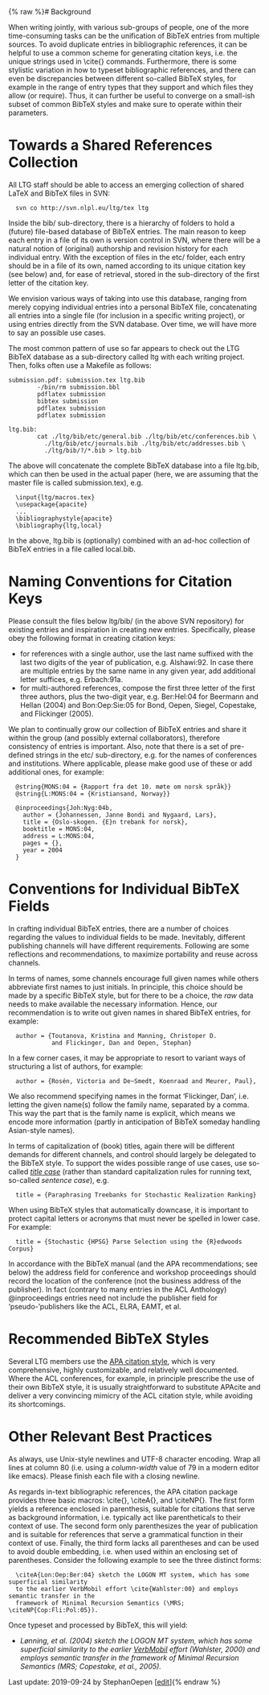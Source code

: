{% raw %}# Background

When writing jointly, with various sub-groups of people, one of the more
time-consuming tasks can be the unification of BibTeX entries from
multiple sources. To avoid duplicate entries in bibliographic
references, it can be helpful to use a common scheme for generating
citation keys, i.e. the unique strings used in \\cite{} commands.
Furthermore, there is some stylistic variation in how to typeset
bibliographic references, and there can even be discrepancies between
different so-called BibTeX styles, for example in the range of entry
types that they support and which files they allow (or require). Thus,
it can further be useful to converge on a small-ish subset of common
BibTeX styles and make sure to operate within their parameters.

# Towards a Shared References Collection

All LTG staff should be able to access an emerging collection of shared
LaTeX and BibTeX files in SVN:

      svn co http://svn.nlpl.eu/ltg/tex ltg

Inside the bib/ sub-directory, there is a hierarchy of folders to hold a
(future) file-based database of BibTeX entries. The main reason to keep
each entry in a file of its own is version control in SVN, where there
will be a natural notion of (original) authorship and revision history
for each individual entry. With the exception of files in the etc/
folder, each entry should be in a file of its own, named according to
its unique citation key (see below) and, for ease of retrieval, stored
in the sub-directory of the first letter of the citation key.

We envision various ways of taking into use this database, ranging from
merely copying individual entries into a personal BibTeX file,
concatenating all entries into a single file (for inclusion in a
specific writing project), or using entries directly from the SVN
database. Over time, we will have more to say an possible use cases.

The most common pattern of use so far appears to check out the LTG
BibTeX database as a sub-directory called ltg with each writing project.
Then, folks often use a Makefile as follows:

    submission.pdf: submission.tex ltg.bib
            -/bin/rm submission.bbl
            pdflatex submission
            bibtex submission
            pdflatex submission
            pdflatex submission
    
    ltg.bib:
            cat ./ltg/bib/etc/general.bib ./ltg/bib/etc/conferences.bib \
              ./ltg/bib/etc/journals.bib ./ltg/bib/etc/addresses.bib \
              ./ltg/bib/?/*.bib > ltg.bib

The above will concatenate the complete BibTeX database into a file
ltg.bib, which can then be used in the actual paper (here, we are
assuming that the master file is called submission.tex), e.g.

      \input{ltg/macros.tex}
      \usepackage{apacite}
      ...
      \bibliographystyle{apacite}
      \bibliography{ltg,local}

In the above, ltg.bib is (optionally) combined with an ad-hoc collection
of BibTeX entries in a file called local.bib.

# Naming Conventions for Citation Keys

Please consult the files below ltg/bib/ (in the above SVN repository)
for existing entries and inspiration in creating new entries.
Specifically, please obey the following format in creating citation
keys:

- for references with a single author, use the last name suffixed with
the last two digits of the year of publication, e.g. Alshawi:92. In
case there are multiple entries by the same name in any given year,
add additional letter suffices, e.g. Erbach:91a.
- for multi-authored references, compose the first three letter of the
first three authors, plus the two-digit year, e.g. Ber:Hel:04 for
Beermann and Hellan (2004) and Bon:Oep:Sie:05 for Bond, Oepen,
Siegel, Copestake, and Flickinger (2005).

We plan to continually grow our collection of BibTeX entries and share
it within the group (and possibly external collaborators), therefore
consistency of entries is important. Also, note that there is a set of
pre-defined strings in the etc/ sub-directory, e.g. for the names of
conferences and institutions. Where applicable, please make good use of
these or add additional ones, for example:

      @string{MONS:04 = {Rapport fra det 10. møte om norsk språk}}
      @string{L:MONS:04 = {Kristiansand, Norway}}
    
      @inproceedings{Joh:Nyg:04b,
        author = {Johannessen, Janne Bondi and Nygaard, Lars},
        title = {Oslo-skogen. {E}n trebank for norsk},
        booktitle = MONS:04,
        address = L:MONS:04,
        pages = {},
        year = 2004
      }

# Conventions for Individual BibTeX Fields

In crafting individual BibTeX entries, there are a number of choices
regarding the values to individual fields to be made. Inevitably,
different publishing channels will have different requirements.
Following are some reflections and recommendations, to maximize
portability and reuse across channels.

In terms of names, some channels encourage full given names while others
abbreviate first names to just initials. In principle, this choice
should be made by a specific BibTeX style, but for there to be a choice,
the *raw* data needs to make available the necessary information. Hence,
our recommendation is to write out given names in shared BibTeX entries,
for example:

      author = {Toutanova, Kristina and Manning, Christoper D.
                and Flickinger, Dan and Oepen, Stephan}

In a few corner cases, it may be appropriate to resort to variant ways
of structuring a list of authors, for example:

      author = {Rosén, Victoria and De~Smedt, Koenraad and Meurer, Paul},

We also recommend specifying names in the format ‘Flickinger, Dan’, i.e.
letting the given name(s) follow the family name, separated by a comma.
This way the part that is the family name is explicit, which means we
encode more information (partly in anticipation of BibTeX someday
handling Asian-style names).

In terms of capitalization of (book) titles, again there will be
different demands for different channels, and control should largely be
delegated to the BibTeX style. To support the wides possible range of
use cases, use so-called *[title
case](http://en.wikipedia.org/wiki/Letter_case)* (rather than standard
capitalization rules for running text, so-called *sentence case*), e.g.

      title = {Paraphrasing Treebanks for Stochastic Realization Ranking}

When using BibTeX styles that automatically downcase, it is important to
protect capital letters or acronyms that must never be spelled in lower
case. For example:

      title = {Stochastic {HPSG} Parse Selection using the {R}edwoods Corpus}

In accordance with the BibTeX manual (and the APA recommendations; see
below) the address field for conference and workshop proceedings should
record the location of the conference (not the business address of the
publisher). In fact (contrary to many entries in the ACL Anthology)
@inproceedings entries need not include the publisher field for
‘pseudo-’publishers like the ACL, ELRA, EAMT, et al.

# Recommended BibTeX Styles

Several LTG members use the [APA citation
style](http://www.dante.de/CTAN//biblio/bibtex/contrib/apacite/apacite.pdf),
which is very comprehensive, highly customizable, and relatively well
documented. Where the ACL conferences, for example, in principle
prescribe the use of their own BibTeX style, it is usually
straightforward to substitute APAcite and deliver a very convincing
mimicry of the ACL citation style, while avoiding its shortcomings.

# Other Relevant Best Practices

As always, use Unix-style newlines and UTF-8 character encoding. Wrap
all lines at column 80 (i.e. using a *column-width* value of 79 in a
modern editor like emacs). Please finish each file with a closing
newline.

As regards in-text bibliographic references, the APA citation package
provides three basic macros: \\cite{}, \\citeA{}, and \\citeNP{}. The
first form yields a reference enclosed in parenthesis, suitable for
citations that serve as background information, i.e. typically act like
parentheticals to their context of use. The second form only
parenthesizes the year of publication and is suitable for references
that serve a grammatical function in their context of use. Finally, the
third form lacks all parentheses and can be used to avoid double
embedding, i.e. when used within an enclosing set of parentheses.
Consider the following example to see the three distinct forms:

      \citeA{Lon:Oep:Ber:04} sketch the LOGON MT system, which has some superficial similarity
      to the earlier VerbMobil effort \cite{Wahlster:00} and employs semantic transfer in the
      framework of Minimal Recursion Semantics (\MRS; \citeNP{Cop:Fli:Pol:05}).

Once typeset and processed by BibTeX, this will yield:

- *Lønning, et al. (2004) sketch the LOGON MT system, which has some
superficial similarity to the earlier [VerbMobil](/VerbMobil) effort
(Wahlster, 2000) and employs semantic transfer in the framework of
Minimal Recursion Semantics (MRS; Copestake, et al., 2005).*

Last update: 2019-09-24 by StephanOepen [[edit](https://github.com/delph-in/docs/wiki/LtgOslo_BibTeX/_edit)]{% endraw %}